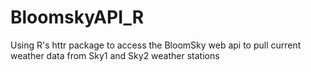 # BloomskyAPI_R
Using R's httr package to access the BloomSky web api to pull current weather data from Sky1 and Sky2  weather stations 
